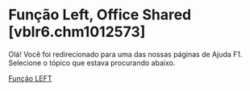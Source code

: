 
# Função Left, Office Shared [vblr6.chm1012573]

Olá! Você foi redirecionado para uma das nossas páginas de Ajuda F1. Selecione o tópico que estava procurando abaixo.

[Função LEFT](http://msdn.microsoft.com/library/2835aa57-6273-8f72-4ee8-ec19df26c5d9%28Office.15%29.aspx)
